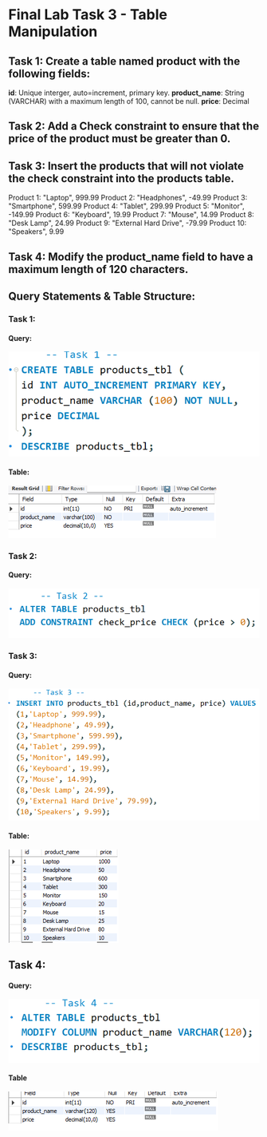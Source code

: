 
# Final Lab Task 3 - Table Manipulation

## Task 1: Create a table named product with the following fields:
**id**: Unique interger, auto=increment, primary key.
**product_name**: String (VARCHAR) with a maximum length of 100, cannot be null.
**price**: Decimal
## Task 2: Add a Check constraint to ensure that the price of the product must be greater than 0.
## Task 3: Insert the products that will not violate the check constraint into the products table.
Product 1: "Laptop", 999.99
Product 2: "Headphones", -49.99
Product 3: "Smartphone", 599.99
Product 4: "Tablet", 299.99
Product 5: "Monitor", -149.99
Product 6: "Keyboard", 19.99
Product 7: "Mouse", 14.99
Product 8: "Desk Lamp", 24.99
Product 9: "External Hard Drive", -79.99
Product 10: "Speakers", 9.99
## Task 4: Modify the product_name field to have a maximum length of 120 characters.
## Query Statements & Table Structure:
### Task 1:
#### Query:
![screenshot](https://github.com/jrecapor/EDM-John-Paul/blob/main/Final%20Task%203/Images/Product.png)
#### Table:
![screenshot](https://github.com/jrecapor/EDM-John-Paul/blob/main/Final%20Task%203/Images/Product_tbl.png)
### Task 2:
#### Query:
![screenshot](https://github.com/jrecapor/EDM-John-Paul/blob/main/Final%20Task%203/Images/Task2.png)
### Task 3:
#### Query:
![screenshot](https://github.com/jrecapor/EDM-John-Paul/blob/main/Final%20Task%203/Images/Task3.png)
#### Table:
![screenshot](https://github.com/jrecapor/EDM-John-Paul/blob/main/Final%20Task%203/Images/Task3_tbl.png)
## Task 4:
#### Query:
![screenshot](https://github.com/jrecapor/EDM-John-Paul/blob/main/Final%20Task%203/Images/Task4.png)
#### Table
![screenshot](https://github.com/jrecapor/EDM-John-Paul/blob/main/Final%20Task%203/Images/Task4_tbl.png)
